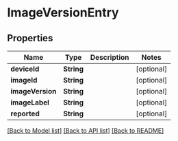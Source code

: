 # ImageVersionEntry

## Properties
Name | Type | Description | Notes
------------ | ------------- | ------------- | -------------
**deviceId** | **String** |  | [optional] 
**imageId** | **String** |  | [optional] 
**imageVersion** | **String** |  | [optional] 
**imageLabel** | **String** |  | [optional] 
**reported** | **String** |  | [optional] 

[[Back to Model list]](../README.md#documentation-for-models) [[Back to API list]](../README.md#documentation-for-api-endpoints) [[Back to README]](../README.md)


